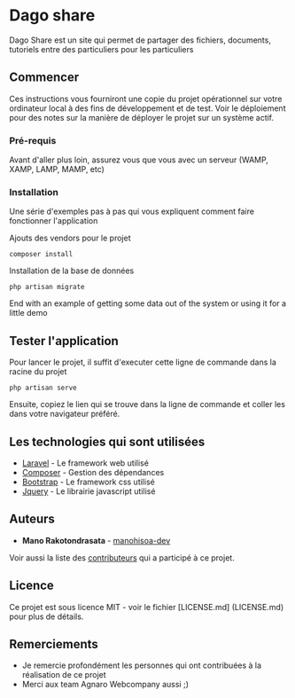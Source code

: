 # Dago share

Dago Share est un site qui permet de partager des fichiers, documents, tutoriels entre des particuliers pour les particuliers

## Commencer

Ces instructions vous fourniront une copie du projet opérationnel sur votre ordinateur local à des fins de développement et de test. Voir le déploiement pour des notes sur la manière de déployer le projet sur un système actif.

### Pré-requis

Avant d'aller plus loin, assurez vous que vous avec un serveur (WAMP, XAMP, LAMP, MAMP, etc)


### Installation

Une série d'exemples pas à pas qui vous expliquent comment faire fonctionner l'application

Ajouts des vendors pour le projet

```
composer install
```

Installation de la base de données

```
php artisan migrate
```

End with an example of getting some data out of the system or using it for a little demo

## Tester l'application

Pour lancer le projet, il suffit d'executer cette ligne de commande dans la racine du projet

```
php artisan serve
```

Ensuite, copiez le lien qui se trouve dans la ligne de commande et coller les dans votre navigateur préféré.

## Les technologies qui sont utilisées

* [Laravel](https://laravel.com/) - Le framework web utilisé
* [Composer](https://getcomposer.org/) - Gestion des dépendances
* [Bootstrap](https://getbootstrap.com/) - Le framework css utilisé
* [Jquery](https://jquery.com/) - Le librairie javascript utilisé


## Auteurs

* **Mano Rakotondrasata** - [manohisoa-dev](https://github.com/manohisoa-dev/)

Voir aussi la liste des [contributeurs](https://github.com/manohisoa-dev/dagoshare/graphs/contributors) qui a participé à ce projet.

## Licence

Ce projet est sous licence MIT - voir le fichier [LICENSE.md] (LICENSE.md) pour plus de détails.

## Remerciements

* Je remercie profondément les personnes qui ont contribuées à la réalisation de ce projet
* Merci aux team Agnaro Webcompany aussi ;)

